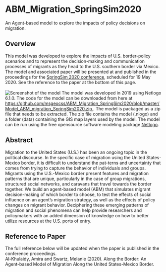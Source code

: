 # ABM_Migration_SpringSim2020
An Agent-based model to explore the impacts of policy decisions on migration.

<h2>Overview</h2>
This model was developed to explore the impacts of U.S. border-policy scenarios and to represent the decision-making and communication processes of migrants as they head to the U.S. southern border via Mexico. The model and associated paper will be presented at and published in the proceedings for the <a href="https://scs.org/springsim/"> SpringSim 2020 conference</a>, scheduled for 19 May 2020. See the reference to the paper at the bottom of this page.<br>
<br><img src="https://github.com/msgeocss/ABM_Migration_SpringSim2020/blob/master/ABM_migration_springsim2020_model_screenshot.png" alt="Screenshot of the model">
The model was developed in 2019 using Netlogo 6.1.0. The code for the model can be downloaded from here at <a href="https://github.com/msgeocss/ABM_Migration_SpringSim2020/blob/master/Model_ABM_migration_SpringSim2020.zip">https://github.com/msgeocss/ABM_Migration_SpringSim2020/blob/master/Model_ABM_migration_SpringSim2020.zip </a>. The model is packaged as a zip file that needs to be extracted. The zip file contains the model (.nlogo) and a folder (data) containing the GIS map layers used by the model. The model can be run using the free opensource software modeling package <a href="https://ccl.northwestern.edu/netlogo/">Netlogo</a>.
<br>

<h2>Abstract</h2>
Migration to the United States (U.S.) has been an ongoing topic in the political discourse. In the specific case of migration using the United States-Mexico border, it is difficult to understand the pat-terns and uncertainty that comes from trying to capture the behavior of individuals and groups. Migrants using the U.S.-Mexico border present features and migration patterns that are unique, particularly in the case of group migrations, structured social networks, and caravans that travel towards the border together. We build an agent-based model (ABM) that simulates migrant decision-making of which border to choose, to test the effects of social influence on an agent’s migration strategy, as well as the effects of policy changes on migrant behavior. Deciphering these emerging patterns of migration and social phenomena can help provide researchers and policymakers with an added dimension of knowledge on how to better utilize resources at the U.S. ports of entry.

<h2>Reference to Paper</h2>
The full reference below will be updated when the paper is published in the conference proceedings.<br>
Al-Khulaidy, Amira and Swartz, Melanie (2020). Along the Border: An Agent-based Model of Migration Along the United States-Mexico Border.


